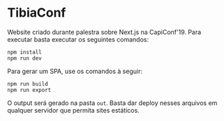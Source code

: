 # TibiaConf

Website criado durante palestra sobre Next.js na CapiConf'19. Para executar basta executar os seguintes comandos:

```
npm install
npm run dev
```

Para gerar um SPA, use os comandos à seguir:

```
npm run build
npm run export
```
O output será gerado na pasta `out`. Basta dar deploy nesses arquivos em qualquer servidor que permita sites estáticos.